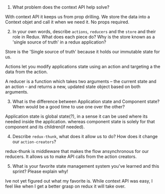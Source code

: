 1. What problem does the context API help solve?

With context API it keeps us from prop drilling. We store the data into a Context objet and call it when we need it. No props required.

2. In your own words, describe `actions`, `reducers` and the `store` and their role in Redux. What does each piece do? Why is the store known as a 'single source of truth' in a redux application?

Store is the 'Single source of truth' because it holds our immutable state for us. 

Actions let you modify applications state using an action and targeting a the data from the action.

A reducer is a function which takes two arguments – the current state and an action – and returns a new, updated state object based on both arguments.

3. What is the difference between Application state and Component state? When would be a good time to use one over the other?

Application state is global state(?), in a sense it can be used where its needed inside the application. whereas component state is solely for that component and its children(if needed).

4. Describe `redux-thunk`, what does it allow us to do? How does it change our `action-creators`?

redux-thunk is middleware that makes the flow ansynchronous for our reducers. It allows us to make API calls from the action creators.

5. What is your favorite state management system you've learned and this sprint? Please explain why!

Ive not yet figured out what my favorite is. While context API was easy, I feel like when I get a better grasp on redux it will take over.
